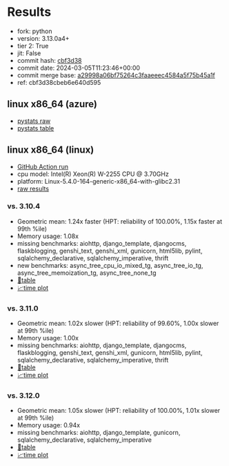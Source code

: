 # Results

- fork: python
- version: 3.13.0a4+
- tier 2: True
- jit: False
- commit hash: [cbf3d38](https://github.com/python/cpython/commit/cbf3d38)
- commit date: 2024-03-05T11:23:46+00:00
- commit merge base: [a29998a06bf75264c3faaeeec4584a5f75b45a1f](https://github.com/python/cpython/commit/a29998a06bf75264c3faaeeec4584a5f75b45a1f)
- ref: cbf3d38cbeb6e640d595

## linux x86_64 (azure)

- [pystats raw](bm-20240305-azure-x86_64-python-cbf3d38cbeb6e640d595-3.13.0a4%2B-cbf3d38-pystats.json)
- [pystats table](bm-20240305-azure-x86_64-python-cbf3d38cbeb6e640d595-3.13.0a4%2B-cbf3d38-pystats.md)

## linux x86_64 (linux)

- [GitHub Action run](https://github.com/faster-cpython/benchmarking/actions/runs/8157194403)
- cpu model: Intel(R) Xeon(R) W-2255 CPU @ 3.70GHz
- platform: Linux-5.4.0-164-generic-x86_64-with-glibc2.31
- [raw results](bm-20240305-linux-x86_64-python-cbf3d38cbeb6e640d595-3.13.0a4%2B-cbf3d38.json)

### vs. 3.10.4

- Geometric mean: 1.24x faster (HPT: reliability of 100.00%, 1.15x faster at 99th %ile)
- Memory usage: 1.08x
- missing benchmarks: aiohttp, django_template, djangocms, flaskblogging, genshi_text, genshi_xml, gunicorn, html5lib, pylint, sqlalchemy_declarative, sqlalchemy_imperative, thrift
- new benchmarks: async_tree_cpu_io_mixed_tg, async_tree_io_tg, async_tree_memoization_tg, async_tree_none_tg
- [📄table](bm-20240305-linux-x86_64-python-cbf3d38cbeb6e640d595-3.13.0a4%2B-cbf3d38-vs-3.10.4.md)
- [📈time plot](bm-20240305-linux-x86_64-python-cbf3d38cbeb6e640d595-3.13.0a4%2B-cbf3d38-vs-3.10.4.png)

### vs. 3.11.0

- Geometric mean: 1.02x slower (HPT: reliability of 99.60%, 1.00x slower at 99th %ile)
- Memory usage: 1.00x
- missing benchmarks: aiohttp, django_template, djangocms, flaskblogging, genshi_text, genshi_xml, gunicorn, html5lib, pylint, sqlalchemy_declarative, sqlalchemy_imperative, thrift
- [📄table](bm-20240305-linux-x86_64-python-cbf3d38cbeb6e640d595-3.13.0a4%2B-cbf3d38-vs-3.11.0.md)
- [📈time plot](bm-20240305-linux-x86_64-python-cbf3d38cbeb6e640d595-3.13.0a4%2B-cbf3d38-vs-3.11.0.png)

### vs. 3.12.0

- Geometric mean: 1.05x slower (HPT: reliability of 100.00%, 1.01x slower at 99th %ile)
- Memory usage: 0.94x
- missing benchmarks: aiohttp, django_template, gunicorn, sqlalchemy_declarative, sqlalchemy_imperative
- [📄table](bm-20240305-linux-x86_64-python-cbf3d38cbeb6e640d595-3.13.0a4%2B-cbf3d38-vs-3.12.0.md)
- [📈time plot](bm-20240305-linux-x86_64-python-cbf3d38cbeb6e640d595-3.13.0a4%2B-cbf3d38-vs-3.12.0.png)

